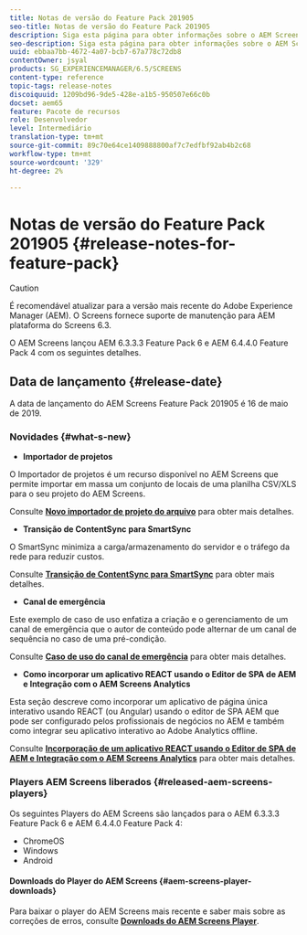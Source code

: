```yaml
---
title: Notas de versão do Feature Pack 201905
seo-title: Notas de versão do Feature Pack 201905
description: Siga esta página para obter informações sobre o AEM Screens Feature Pack 201905 lançado em 16 de maio de 2019.
seo-description: Siga esta página para obter informações sobre o AEM Screens Feature Pack 201905 lançado em 16 de maio de 2019.
uuid: ebbaa7bb-4672-4a07-bcb7-67a778c72db8
contentOwner: jsyal
products: SG_EXPERIENCEMANAGER/6.5/SCREENS
content-type: reference
topic-tags: release-notes
discoiquuid: 1209bd96-9de5-428e-a1b5-950507e66c0b
docset: aem65
feature: Pacote de recursos
role: Desenvolvedor
level: Intermediário
translation-type: tm+mt
source-git-commit: 89c70e64ce1409888800af7c7edfbf92ab4b2c68
workflow-type: tm+mt
source-wordcount: '329'
ht-degree: 2%

---
```



# Notas de versão do Feature Pack 201905 {#release-notes-for-feature-pack}

>[!CAUTION]
>
>É recomendável atualizar para a versão mais recente do Adobe Experience Manager (AEM). O Screens fornece suporte de manutenção para AEM plataforma do Screens 6.3.

O AEM Screens lançou AEM 6.3.3.3 Feature Pack 6 e AEM 6.4.4.0 Feature Pack 4 com os seguintes detalhes.

## Data de lançamento {#release-date}

A data de lançamento do AEM Screens Feature Pack 201905 é 16 de maio de 2019.

### Novidades {#what-s-new}

* **Importador de projetos**

O Importador de projetos é um recurso disponível no AEM Screens que permite importar em massa um conjunto de locais de uma planilha CSV/XLS para o seu projeto do AEM Screens.

Consulte **[Novo importador de projeto do arquivo](project-importer.md)** para obter mais detalhes.

* **Transição de ContentSync para SmartSync**

O SmartSync minimiza a carga/armazenamento do servidor e o tráfego da rede para reduzir custos.

Consulte **[Transição de ContentSync para SmartSync](smartsync.md)** para obter mais detalhes.

* **Canal de emergência**

Este exemplo de caso de uso enfatiza a criação e o gerenciamento de um canal de emergência que o autor de conteúdo pode alternar de um canal de sequência no caso de uma pré-condição.

Consulte **[Caso de uso do canal de emergência](emergency-channel.md)** para obter mais detalhes.

* **Como incorporar um aplicativo REACT usando o Editor de SPA de AEM e Integração com o AEM Screens Analytics**

Esta seção descreve como incorporar um aplicativo de página única interativo usando REACT (ou Angular) usando o editor de SPA AEM que pode ser configurado pelos profissionais de negócios no AEM e também como integrar seu aplicativo interativo ao Adobe Analytics offline.

Consulte **[Incorporação de um aplicativo REACT usando o Editor de SPA de AEM e Integração com o AEM Screens Analytics](embedding-react-app.md)** para obter mais detalhes.

### Players AEM Screens liberados {#released-aem-screens-players}

Os seguintes Players do AEM Screens são lançados para o AEM 6.3.3.3 Feature Pack 6 e AEM 6.4.4.0 Feature Pack 4:

* ChromeOS
* Windows
* Android

#### Downloads do Player do AEM Screens {#aem-screens-player-downloads}

Para baixar o player do AEM Screens mais recente e saber mais sobre as correções de erros, consulte **[Downloads do AEM Screens Player](https://download.macromedia.com/screens/)**.

